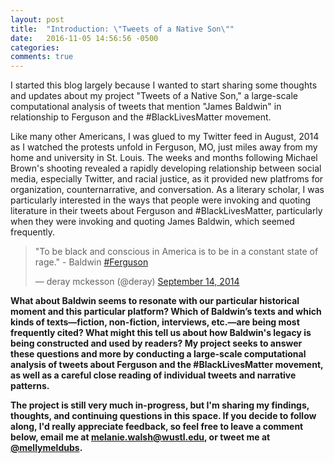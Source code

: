 ```yaml
---
layout: post
title:  "Introduction: \"Tweets of a Native Son\""
date:   2016-11-05 14:56:56 -0500
categories: 
comments: true
---
```


I started this blog largely because I wanted to start sharing some thoughts and updates about my project "Tweets of a Native Son," a large-scale computational analysis of tweets that mention "James Baldwin" in relationship to Ferguson and the #BlackLivesMatter movement.

Like many other Americans, I was glued to my Twitter feed in August, 2014 as I watched the protests unfold in Ferguson, MO, just miles away from my home and university in St. Louis. The weeks and months following Michael Brown's shooting revealed a rapidly developing relationship between social media, especially Twitter, and racial justice, as it provided new platfroms for organization, counternarrative, and conversation. As a literary scholar, I was particularly interested in the ways that people were invoking and quoting literature in their tweets about Ferguson and #BlackLivesMatter, particularly when they were invoking and quoting James Baldwin, which seemed frequently.

<blockquote class="twitter-tweet" data-lang="en"><p lang="en" dir="ltr">&quot;To be black and conscious in America is to be in a constant state of rage.&quot; - Baldwin <a href="https://twitter.com/hashtag/Ferguson?src=hash">#Ferguson</a></p>&mdash; deray mckesson (@deray) <a href="https://twitter.com/deray/status/511007888698253312">September 14, 2014</a></blockquote>
<script async src="//platform.twitter.com/widgets.js" charset="utf-8"></script>
<b>

What about Baldwin seems to resonate with our particular historical moment and this particular platform? Which of Baldwin’s texts and which kinds of texts—fiction, non-fiction, interviews, etc.—are being most frequently cited? What might this tell us about how Baldwin's legacy is being constructed and used by readers? My project seeks to answer these questions and more by conducting a large-scale computational analysis of tweets about Ferguson and the #BlackLivesMatter movement, as well as a careful close reading of individual tweets and narrative patterns.

The project is still very much in-progress, but I'm sharing my findings, thoughts, and continuing questions in this space. If you decide to follow along, I'd really appreciate  feedback, so feel free to leave a comment below, email me at melanie.walsh@wustl.edu, or tweet me at [@mellymeldubs](https://twitter.com/MellyMeldubs).


